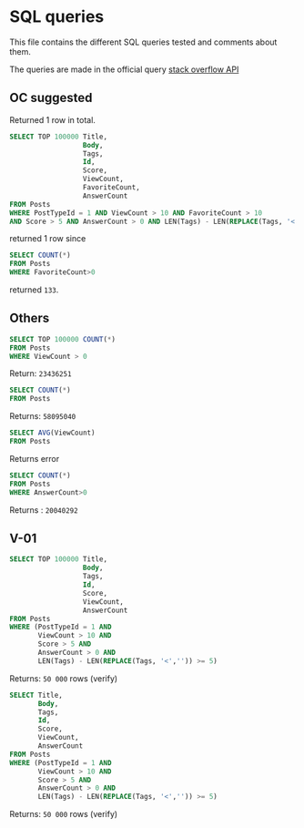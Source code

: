 # SQL queries

This file contains the different SQL queries tested and comments about them.

The queries are made in the official query [stack overflow API](https://data.stackexchange.com/stackoverflow/query/new)

## OC suggested
Returned 1 row in total.

```SQL
SELECT TOP 100000 Title, 
                  Body, 
                  Tags, 
                  Id, 
                  Score, 
                  ViewCount, 
                  FavoriteCount, 
                  AnswerCount
FROM Posts 
WHERE PostTypeId = 1 AND ViewCount > 10 AND FavoriteCount > 10
AND Score > 5 AND AnswerCount > 0 AND LEN(Tags) - LEN(REPLACE(Tags, '<','')) >= 5
```

returned 1 row since

```SQL
SELECT COUNT(*)
FROM Posts 
WHERE FavoriteCount>0
```
returned `133`.

## Others

```SQL
SELECT TOP 100000 COUNT(*)
FROM Posts 
WHERE ViewCount > 0
```
Return: `23436251`

```SQL
SELECT COUNT(*)
FROM Posts
```
Returns:  `58095040`

```SQL
SELECT AVG(ViewCount)
FROM Posts
```
Returns error

```SQL
SELECT COUNT(*)
FROM Posts
WHERE AnswerCount>0
```

Returns : `20040292`

## V-01

```SQL
SELECT TOP 100000 Title, 
                  Body, 
                  Tags, 
                  Id, 
                  Score, 
                  ViewCount,
                  AnswerCount
FROM Posts 
WHERE (PostTypeId = 1 AND 
       ViewCount > 10 AND 
       Score > 5 AND 
       AnswerCount > 0 AND 
       LEN(Tags) - LEN(REPLACE(Tags, '<','')) >= 5)
```

Returns: `50 000` rows (verify)

```SQL
SELECT Title,
       Body, 
       Tags, 
       Id,
       Score, 
       ViewCount,
       AnswerCount
FROM Posts 
WHERE (PostTypeId = 1 AND 
       ViewCount > 10 AND 
       Score > 5 AND 
       AnswerCount > 0 AND 
       LEN(Tags) - LEN(REPLACE(Tags, '<','')) >= 5)
```

Returns: `50 000` rows (verify)